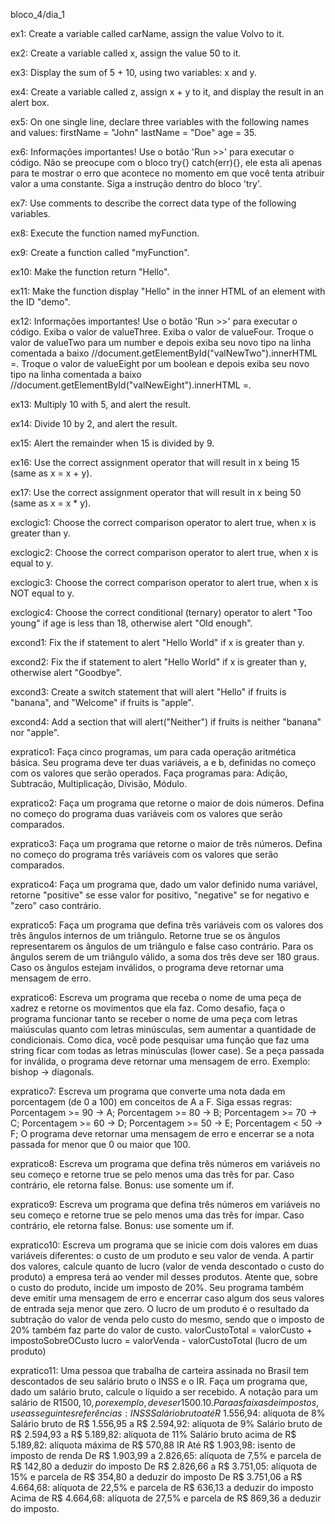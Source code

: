 bloco_4/dia_1

ex1: Create a variable called carName, assign the value Volvo to it.

ex2: Create a variable called x, assign the value 50 to it.

ex3: Display the sum of 5 + 10, using two variables: x and y.

ex4: Create a variable called z, assign x + y to it, and display the result in an alert box.

ex5: On one single line, declare three variables with the following names and values: firstName = "John" lastName = "Doe" age = 35.

ex6: Informações importantes! Use o botão 'Run >>' para executar o código. Não se preocupe com o bloco try{} catch(err){}, ele esta ali apenas para te mostrar o erro que acontece no momento em que você tenta atribuir valor a uma constante. Siga a instrução dentro do bloco 'try'.

ex7: Use comments to describe the correct data type of the following variables.

ex8: Execute the function named myFunction.

ex9: Create a function called "myFunction".

ex10: Make the function return "Hello".

ex11: Make the function display "Hello" in the inner HTML of an element with the ID "demo".

ex12: Informações importantes! Use o botão 'Run >>' para executar o código. Exiba o valor de valueThree. Exiba o valor de valueFour. Troque o valor de valueTwo para um number e depois exiba seu novo tipo na linha comentada a baixo //document.getElementById("valNewTwo").innerHTML =. Troque o valor de valueEight por um boolean e depois exiba seu novo tipo na linha comentada a baixo //document.getElementById("valNewEight").innerHTML =.

ex13: Multiply 10 with 5, and alert the result.

ex14: Divide 10 by 2, and alert the result.

ex15: Alert the remainder when 15 is divided by 9.

ex16: Use the correct assignment operator that will result in x being 15 (same as x = x + y).

ex17: Use the correct assignment operator that will result in x being 50 (same as x = x * y).

exclogic1: Choose the correct comparison operator to alert true, when x is greater than y.

exclogic2: Choose the correct comparison operator to alert true, when x is equal to y.

exclogic3: Choose the correct comparison operator to alert true, when x is NOT equal to y.

exclogic4: Choose the correct conditional (ternary) operator to alert "Too young" if age is less than 18, otherwise alert "Old enough".

excond1: Fix the if statement to alert "Hello World" if x is greater than y.

excond2: Fix the if statement to alert "Hello World" if x is greater than y, otherwise alert "Goodbye".

excond3: Create a switch statement that will alert "Hello" if fruits is "banana", and "Welcome" if fruits is "apple".

excond4: Add a section that will alert("Neither") if fruits is neither "banana" nor "apple".

expratico1: Faça cinco programas, um para cada operação aritmética básica. Seu programa deve ter duas variáveis, a e b, definidas no começo com os valores que serão operados. Faça programas para: Adição, Subtracão, Multiplicação, Divisão, Módulo.

expratico2: Faça um programa que retorne o maior de dois números. Defina no começo do programa duas variáveis com os valores que serão comparados.

expratico3: Faça um programa que retorne o maior de três números. Defina no começo do programa três variáveis com os valores que serão comparados.

expratico4: Faça um programa que, dado um valor definido numa variável, retorne "positive" se esse valor for positivo, "negative" se for negativo e "zero" caso contrário.

expratico5: Faça um programa que defina três variáveis com os valores dos três ângulos internos de um triângulo. Retorne true se os ângulos representarem os ângulos de um triângulo e false caso contrário. Para os ângulos serem de um triângulo válido, a soma dos três deve ser 180 graus. Caso os ângulos estejam inválidos, o programa deve retornar uma mensagem de erro.

expratico6: Escreva um programa que receba o nome de uma peça de xadrez e retorne os movimentos que ela faz. Como desafio, faça o programa funcionar tanto se receber o nome de uma peça com letras maiúsculas quanto com letras minúsculas, sem aumentar a quantidade de condicionais. Como dica, você pode pesquisar uma função que faz uma string ficar com todas as letras minúsculas (lower case). Se a peça passada for inválida, o programa deve retornar uma mensagem de erro. Exemplo: bishop -> diagonals.

expratico7: Escreva um programa que converte uma nota dada em porcentagem (de 0 a 100) em conceitos de A a F. Siga essas regras: Porcentagem >= 90 -> A; Porcentagem >= 80 -> B; Porcentagem >= 70 -> C; Porcentagem >= 60 -> D; Porcentagem >= 50 -> E; Porcentagem < 50 -> F;
O programa deve retornar uma mensagem de erro e encerrar se a nota passada for menor que 0 ou maior que 100.

expratico8: Escreva um programa que defina três números em variáveis no seu começo e retorne true se pelo menos uma das três for par. Caso contrário, ele retorna false.
Bonus: use somente um if.

expratico9: Escreva um programa que defina três números em variáveis no seu começo e retorne true se pelo menos uma das três for ímpar. Caso contrário, ele retorna false.
Bonus: use somente um if.

expratico10: Escreva um programa que se inicie com dois valores em duas variáveis diferentes: o custo de um produto e seu valor de venda. A partir dos valores, calcule quanto de lucro (valor de venda descontado o custo do produto) a empresa terá ao vender mil desses produtos.
Atente que, sobre o custo do produto, incide um imposto de 20%. Seu programa também deve emitir uma mensagem de erro e encerrar caso algum dos seus valores de entrada seja menor que zero. O lucro de um produto é o resultado da subtração do valor de venda pelo custo do mesmo, sendo que o imposto de 20% também faz parte do valor de custo. 
valorCustoTotal = valorCusto + impostoSobreOCusto
lucro = valorVenda - valorCustoTotal (lucro de um produto)

expratico11: Uma pessoa que trabalha de carteira assinada no Brasil tem descontados de seu salário bruto o INSS e o IR. Faça um programa que, dado um salário bruto, calcule o líquido a ser recebido. A notação para um salário de R$1500,10, por exemplo, deve ser 1500.10. Para as faixas de impostos, use as seguintes referências:
INSS
Salário bruto até R$ 1.556,94: alíquota de 8%
Salário bruto de R$ 1.556,95 a R$ 2.594,92: alíquota de 9%
Salário bruto de R$ 2.594,93 a R$ 5.189,82: alíquota de 11%
Salário bruto acima de R$ 5.189,82: alíquota máxima de R$ 570,88
IR
Até R$ 1.903,98: isento de imposto de renda
De R$ 1.903,99 a 2.826,65: alíquota de 7,5% e parcela de R$ 142,80 a deduzir do imposto
De R$ 2.826,66 a R$ 3.751,05: alíquota de 15% e parcela de R$ 354,80 a deduzir do imposto
De R$ 3.751,06 a R$ 4.664,68: alíquota de 22,5% e parcela de R$ 636,13 a deduzir do imposto
Acima de R$ 4.664,68: alíquota de 27,5% e parcela de R$ 869,36 a deduzir do imposto.